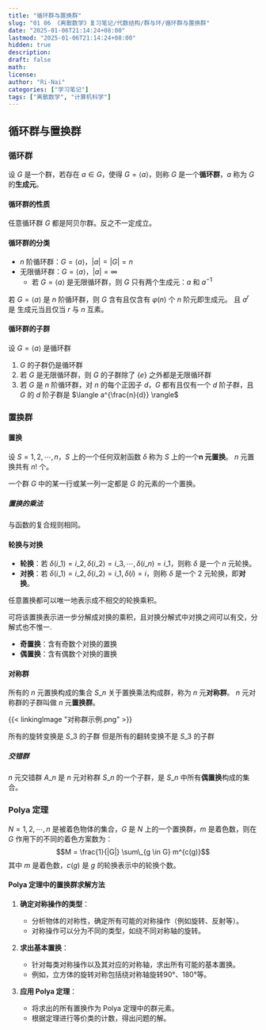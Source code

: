 ```yaml
---
title: "循环群与置换群"
slug: "01 06 《离散数学》复习笔记/代数结构/群与环/循环群与置换群"
date: "2025-01-06T21:14:24+08:00"
lastmod: "2025-01-06T21:14:24+08:00"
hidden: true
description:
draft: false
math:
license:
author: "Ri-Nai"
categories: ["学习笔记"]
tags: ["离散数学", "计算机科学"]
---
```


## 循环群与置换群
### 循环群
设 $G$ 是一个群，若存在 $a \in G$，使得 $G = \langle a \rangle$，则称 $G$ 是一个**循环群**，$a$ 称为 $G$ 的**生成元**。

#### 循环群的性质
任意循环群 $G$ 都是阿贝尔群。反之不一定成立。

#### 循环群的分类
- $n$ 阶循环群：$G = \langle a \rangle$，$|a| = |G| = n$
- 无限循环群：$G = \langle a \rangle$，$|a| = \infty$
    - 若 $G = \langle a \rangle$ 是无限循环群，则 $G$ 只有两个生成元：$a$ 和 $a^{-1}$

若 $G = \langle a \rangle$ 是 $n$ 阶循环群，则 $G$ 含有且仅含有 $\varphi(n)$ 个 $n$ 阶元即生成元。
且 $a^r$ 是 生成元当且仅当 $r$ 与 $n$ 互素。

#### 循环群的子群
设 $G = \langle a \rangle$ 是循环群
1. $G$ 的子群仍是循环群
2. 若 $G$ 是无限循环群，则 $G$ 的子群除了 $\lbrace e \rbrace$ 之外都是无限循环群
3. 若 $G$ 是 $n$ 阶循环群，对 $n$ 的每个正因子 $d$，$G$ 都有且仅有一个 $d$ 阶子群，且 $G$ 的 $d$ 阶子群是 $\langle a^{\frac{n}{d}} \rangle$ 

### 置换群
#### 置换
设 $S = {1, 2, \cdots, n}$，$S$ 上的一个任何双射函数 $\delta$ 称为 $S$ 上的一个**n 元置换**。
$n$ 元置换共有 $n!$ 个。

一个群 $G$ 中的某一行或某一列一定都是 $G$ 的元素的一个置换。

##### 置换的乘法
与函数的复合规则相同。

#### 轮换与对换
- **轮换**：若 $\delta(i\_1) = i\_2, \delta(i\_2) = i\_3, \cdots, \delta(i\_n) = i\_1$，则称 $\delta$ 是一个 $n$ 元轮换。
- **对换**：若 $\delta(i\_1) = i\_2, \delta(i\_2) = i\_1, \delta(i) = i$，则称 $\delta$ 是一个 $2$ 元轮换，即**对换**。

任意置换都可以唯一地表示成不相交的轮换乘积。

可将该置换表示进一步分解成对换的乘积，且对换分解式中对换之间可以有交，分解式也不惟一.

- **奇置换**：含有奇数个对换的置换
- **偶置换**：含有偶数个对换的置换

#### 对称群
所有的 $n$ 元置换构成的集合 $S\_n$ 关于置换乘法构成群，称为 $n$ 元**对称群**。 
$n$ 元对称群的子群叫做 $n$ 元**置换群**。

{{< linkingImage "对称群示例.png" >}}

所有的旋转变换是 $S\_3$ 的子群
但是所有的翻转变换不是 $S\_3$ 的子群

##### 交错群
$n$ 元交错群 $A\_n$ 是 $n$ 元对称群 $S\_n$ 的一个子群，是 $S\_n$ 中所有**偶置换**构成的集合。

### Polya 定理
$N = {1, 2, \cdots, n}$ 是被着色物体的集合，$G$ 是 $N$ 上的一个置换群，$m$ 是着色数，则在 $G$ 作用下的不同的着色方案数为：
$$M = \frac{1}{|G|} \sum\_{g \in G} m^{c(g)}$$
其中 $m$ 是着色数，$c(g)$ 是 $g$ 的轮换表示中的轮换个数。

#### Polya 定理中的置换群求解方法

1. **确定对称操作的类型**：
    - 分析物体的对称性，确定所有可能的对称操作（例如旋转、反射等）。
    - 对称操作可以分为不同的类型，如绕不同对称轴的旋转。

2. **求出基本置换**：
    - 针对每类对称操作以及其对应的对称轴，求出所有可能的基本置换。
    - 例如，立方体的旋转对称包括绕对称轴旋转90°、180°等。

3. **应用 Polya 定理**：
    - 将求出的所有置换作为 Polya 定理中的群元素。
    - 根据定理进行等价类的计数，得出问题的解。
